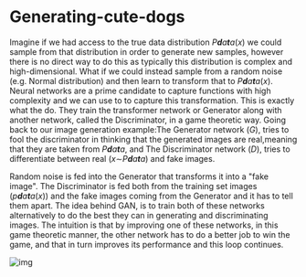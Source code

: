 # Generating-cute-dogs
Imagine if we had access to the true data distribution *P**d**a**t**a*(*x*) we could sample from that distribution in order to generate new  samples, however there is no direct way to do this as typically this  distribution is complex and high-dimensional. What if we could instead  sample from a random noise (e.g. Normal distribution) and then learn to  transform that to *P**d**a**t**a*(*x*). Neural networks are a prime candidate to capture functions with high  complexity and we can use to to capture this transformation. This is  exactly what the do. They train the transformer network or Generator  along with another network, called the Discriminator, in a game  theoretic way. Going back to our image generation example:The Generator network (*G*), tries to fool the discriminator in thinking that the generated images are real,meaning that they are taken from *P**d**a**t**a*, and The Discriminator network (*D*), tries to differentiate between real (*x*∼*P**d**a**t**a*) and fake images.

Random noise is fed into the Generator that transforms it into a  "fake image". The Discriminator is fed both from the training set images (*p**d**a**t**a*(*x*)) and the fake images coming from the Generator and it has to tell them  apart. The idea behind GAN, is to train both of these networks  alternatively to do the best they can in generating and discriminating  images. The intuition is that by improving one of these networks, in  this game theoretic manner, the other network has to do a better job to  win the game, and that in turn improves its performance and this loop  continues.

![img](/home/karan/kj_workspace/kj_git_projects/Generating-cute-dogs/images/Figura_2.png)